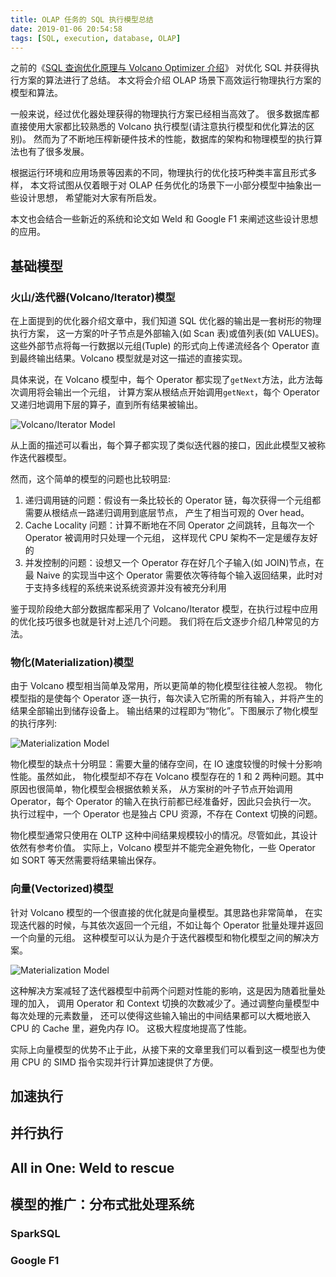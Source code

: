```yaml
---
title: OLAP 任务的 SQL 执行模型总结
date: 2019-01-06 20:54:58
tags: [SQL, execution, database, OLAP]
---
```


之前的《[SQL 查询优化原理与 Volcano Optimizer 介绍](https://zhuanlan.zhihu.com/p/48735419)》
对优化 SQL 并获得执行方案的算法进行了总结。 本文将会介绍 OLAP 场景下高效运行物理执行方案的模型和算法。

<!-- more -->

一般来说，经过优化器处理获得的物理执行方案已经相当高效了。
很多数据库都直接使用大家都比较熟悉的 Volcano 执行模型(请注意执行模型和优化算法的区别)。
然而为了不断地压榨新硬件技术的性能，数据库的架构和物理模型的执行算法也有了很多发展。

根据运行环境和应用场景等因素的不同，物理执行的优化技巧种类丰富且形式多样，
本文将试图从仅着眼于对 OLAP 任务优化的场景下一小部分模型中抽象出一些设计思想，
希望能对大家有所启发。

本文也会结合一些新近的系统和论文如 Weld 和 Google F1 来阐述这些设计思想的应用。

## 基础模型

### 火山/迭代器(Volcano/Iterator)模型

在上面提到的优化器介绍文章中，我们知道 SQL 优化器的输出是一套树形的物理执行方案，
这一方案的叶子节点是外部输入(如 Scan 表)或值列表(如 VALUES)。这些外部节点将每一行数据以元组(Tuple)
的形式向上传递流经各个 Operator 直到最终输出结果。Volcano 模型就是对这一描述的直接实现。

具体来说，在 Volcano 模型中，每个 Operator 都实现了`getNext`方法，此方法每次调用将会输出一个元组，
计算方案从根结点开始调用`getNext`，每个 Operator 又递归地调用下层的算子，直到所有结果被输出。

![Volcano/Iterator Model]()

从上面的描述可以看出，每个算子都实现了类似迭代器的接口，因此此模型又被称作迭代器模型。

然而，这个简单的模型的问题也比较明显:

1. 递归调用链的问题：假设有一条比较长的 Operator 链，每次获得一个元组都需要从根结点一路递归调用到底层节点，
产生了相当可观的 Over head。
2. Cache Locality 问题：计算不断地在不同 Operator 之间跳转，且每次一个 Operator 被调用时只处理一个元组，
这样现代 CPU 架构不一定是缓存友好的
3. 并发控制的问题：设想又一个 Operator 存在好几个子输入(如 JOIN)节点，在最 Naive 的实现当中这个 Operator
需要依次等待每个输入返回结果，此时对于支持多线程的系统来说系统资源并没有被充分利用

鉴于现阶段绝大部分数据库都采用了 Volcano/Iterator 模型，在执行过程中应用的优化技巧很多也就是针对上述几个问题。
我们将在后文逐步介绍几种常见的方法。

### 物化(Materialization)模型 

由于 Volcano 模型相当简单及常用，所以更简单的物化模型往往被人忽视。
物化模型指的是使每个 Operator 逐一执行，每次读入它所需的所有输入，并将产生的结果全部输出到储存设备上。
输出结果的过程即为“物化”。下图展示了物化模型的执行序列:

![Materialization Model]()

物化模型的缺点十分明显：需要大量的储存空间，在 IO 速度较慢的时候十分影响性能。虽然如此，
物化模型却不存在 Volcano 模型存在的 1 和 2 两种问题。其中原因也很简单，物化模型会根据依赖关系，
从方案树的叶子节点开始调用 Operator，每个 Operator 的输入在执行前都已经准备好，因此只会执行一次。
执行过程中，一个 Operator 也是独占 CPU 资源，不存在 Context 切换的问题。

物化模型通常只使用在 OLTP 这种中间结果规模较小的情况。尽管如此，其设计依然有参考价值。
实际上，Volcano 模型并不能完全避免物化，一些 Operator 如 SORT 等天然需要将结果输出保存。

### 向量(Vectorized)模型

针对 Volcano 模型的一个很直接的优化就是向量模型。其思路也非常简单，
在实现迭代器的时候，与其依次返回一个元组，不如让每个 Operator 批量处理并返回一个向量的元组。
这种模型可以认为是介于迭代器模型和物化模型之间的解决方案。

![Materialization Model]()

这种解决方案减轻了迭代器模型中前两个问题对性能的影响，这是因为随着批量处理的加入，
调用 Operator 和 Context 切换的次数减少了。通过调整向量模型中每次处理的元素数量，
还可以使得这些输入输出的中间结果都可以大概地嵌入 CPU 的 Cache 里，避免内存 IO。
这极大程度地提高了性能。

实际上向量模型的优势不止于此，从接下来的文章里我们可以看到这一模型也为使用 CPU 的 SIMD
指令实现并行计算加速提供了方便。


## 加速执行

## 并行执行

## All in One: Weld to rescue

## 模型的推广：分布式批处理系统

### SparkSQL
### Google F1
